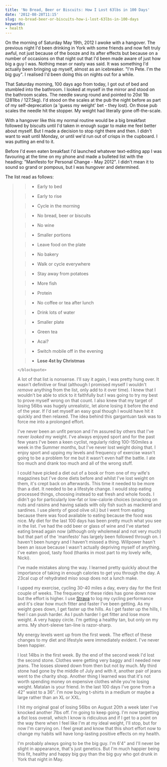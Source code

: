```yaml
---
title: 'No Bread, Beer or Biscuits: How I Lost 63lbs in 100 Days'
date: '2012-08-28T11:15'
slug: no-bread-beer-or-biscuits-how-i-lost-63lbs-in-100-days
keywords:
- health
---
```




On the morning of Saturday May 19th, 2012 I awoke with a hangover. The previous night I'd been drinking in York with some friends and now felt truly awful, not just because of the booze and its after effects but because on a number of occasions on that night out that I'd been made aware of just how big a guy I was. Nothing mean or nasty was said. It was something I'd actually been bringing up myself, almost as an icebreaker. "I'm Pete. I'm the big guy". I realised I'd been doing this on nights out for a while.





That Saturday morning, 100 days ago from today, I got out of bed and stumbled into the bathroom. I looked at myself in the mirror and stood on the bathroom scales. The needle swung round and pointed to  20st 1lb (281lbs / 127.5kg). I'd stood on the scales at the pub the night before as part of my self-deprecation (a 'guess my weight' bet - they lost). On those pub scales the needle hit the stopper. My weight had literally gone off-the-scale.





With a hangover like this my normal routine would be a big breakfast followed by biscuits until I'd taken in enough sugar to make me feel better about myself. But I made a decision to stop right there and then. I didn't want to wait until Monday, or until we'd run out of crisps in the cupboard. I was putting an end to it.





Before I'd even eaten breakfast I'd launched whatever text-editing app I was favouring at the time on my phone and made a bulleted list with the heading: "Manifesto for Personal Change - May 2012". I didn't mean it to sound so grand or pompous, but I was hungover and determined.





The list read as follows:





<blockquote>

>
>
>
>

>   * Early to bed
>

>   * Early to rise
>

>   * Cycle in the morning
>

>   * No bread, beer or biscuits
>

>   * No wine
>

>   * Smaller portions
>

>   * Leave food on the plate
>

>   * No bakery
>

>   * Walk or cycle everywhere
>

>   * Stay away from potatoes
>

>   * More fish
>

>   * Protein
>

>   * No coffee or tea after lunch
>

>   * Drink lots of water
>

>   * Smaller plate
>

>   * Green tea
>

>   * Acai?
>

>   * Switch mobile off in the evening
>

>   * **Lose 4st by Christmas**
>

>
>
	</blockquote>





A lot of that list is nonsense. I'll say it again, I was pretty hung over. It wasn't definitive or final (although I promised myself I wouldn't _remove_ anything from the list, only add to it over time). I knew that I wouldn't be able to stick to it faithfully but I was going to try my best to prove myself wrong on that count. I also knew that my target of losing 56lbs was hugely unrealistic, let alone losing it before the end of the year. If I'd set myself an easy goal though I would have hit it quickly and then relaxed. The idea behind this gargantuan task was to force me into a prolonged effort.





I've never been an unfit person and I'm assured by others that I've never _looked_ my weight. I've always enjoyed sport and for the past few years I've been a keen cyclist, regularly riding 100-150miles a week in the Summer months, but I've never lost weight doing that. I enjoy sport and upping my levels and frequency of exercise wasn't going to be a problem for me but it wasn't even half the battle. I ate too much and drank too much and all of the wrong stuff.





I could have picked a diet out of a book or from one of my wife's magazines but I've done diets before and whilst I've lost weight on them, it's crept back on afterwards. This time it needed to be more than a diet. It needed to be a lifestyle change. I would stop eating processed things, choosing instead to eat fresh and whole foods. I didn't go for particularly low-fat or low-calorie choices (snacking on nuts and raisins and having salads with oily fish such as mackerel and sardines. I use plenty of good olive oil.) but I went from eating because there was food available to eating because the food was nice. My diet for the last 100 days has been pretty much what you see in the list. I've had the odd beer or glass of wine and I've started eating bread again now (although only wholemeal and not very much) but that part of the 'manifesto' has largely been followed through on. I haven't been hungry and I haven't missed a thing. Willpower hasn't been an issue because I wasn't actually depriving myself of anything. I've eaten good, tasty food (thanks in most part to my lovely wife, Nicki).





I've made mistakes along the way. I learned pretty quickly about the importance of taking in enough calories to get you through the day. A 23cal cup of rehydrated miso soup does not a lunch make.





I upped my exercise, cycling 30-40 miles a day, every day for the first couple of weeks. The frequency of these rides has gone down now but the effort is higher. I use [Strava](https://www.strava.com/athletes/petelambert) to log my cycling performance and it's clear how much fitter and faster I've been getting. As my weight goes down, I get faster up the hills. As I get faster up the hills, I feel I can push harder. As I push harder I get fitter and lose more weight. A very happy circle. I'm getting a healthy tan, but only on my arms. My short-sleeve tan-line is razor-sharp.





My energy levels went up from the first week. The effect of these changes to my diet and lifestyle were immediately evident. I've never been happier.





I lost 14lbs in the first week. By the end of the second week I'd lost the second stone. Clothes were getting very baggy and I needed new jeans. The losses slowed down from then but not by much. My third stone had gone by the middle of July and with it, another pair of jeans went to the charity shop. Another thing I learned was that it's not worth spending money on expensive clothes while you're losing weight. Matalan is your friend. In the last 100 days I've gone from a 42" waist to a 36". I'm now buying t-shirts in a medium or maybe a large rather than an XL or XXL.





I hit my original goal of losing 56lbs on August 20th a week later I've knocked another 7lbs off. I'm going to keep going. I'm now targetting a 6st loss overall, which I know is ridiculous and if I get to a point on the way there when I feel like I'm at my ideal weight, I'll stop, but for now I'm carrying on. I feel great and know that this short effort now to change my habits will have long-lasting positive effects on my health.





I'm probably always going to be the big guy. I'm 6'4" and I'll never be slight in appearance, that's just genetics. But I'm much happier being this fit, healthy and happy big guy than the big guy who got drunk in York that night in May.
